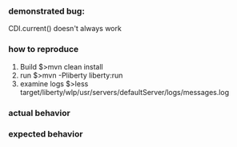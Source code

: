 ### demonstrated bug: 


CDI.current() doesn't always work

### how to reproduce

1. Build $>mvn clean install
2. run $>mvn -Pliberty liberty:run
3. examine logs $>less target/liberty/wlp/usr/servers/defaultServer/logs/messages.log


### actual behavior

### expected behavior

